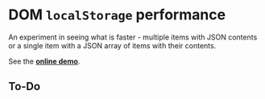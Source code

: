 # DOM `localStorage` performance

An experiment in seeing what is faster - multiple items with JSON contents or a single item with a JSON array of items with their contents.

See the [**online demo**](https://tomashubelbauer.github.io/dom-local-storage-perf/).

## To-Do
